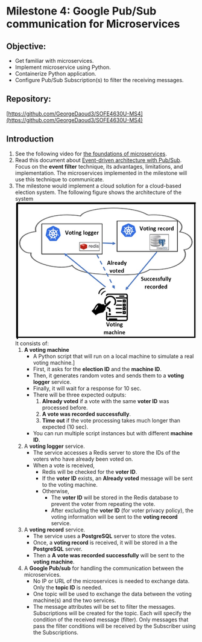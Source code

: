 # Milestone 4: Google Pub/Sub communication for Microservices
## Objective:
* Get familiar with microservices.
* Implement microservice using Python.
* Containerize Python application.
* Configure Pub/Sub Subscription(s) to filter the receiving messages.

## Repository:
[https://github.com/GeorgeDaoud3/SOFE4630U-MS4](https://github.com/GeorgeDaoud3/SOFE4630U-MS4)

## Introduction 
1. See the following video for [the foundations of microservices](https://www.youtube.com/watch?v=lL_j7ilk7rc).
2. Read this document about [Event-driven architecture with Pub/Sub](https://cloud.google.com/solutions/event-driven-architecture-pubsub). Focus on the **event filter** technique, its advantages, limitations, and implementation. The microservices implemented in the milestone will use this technique to communicate.
3. The milestone would implement a cloud solution for a cloud-based election system. The following figure shows the architecture of the system
   <img src="figures/arch.jpg" alt="System Architecture" width="763" />
   It consists of:
   1. **A voting machine**
      * A Python script that will run on a local machine to simulate a real voting machine.]
      * First, it asks for the **election ID** and the **machine ID**.
      * Then, it generates random votes and sends them to a **voting logger** service.
      * Finally, it will wait for a response for 10 sec.
      * There will be three expected outputs: 
         1. **Already voted** if a vote with the same **voter ID** was processed before.
         2. **A vote was recorded successfully**.
         3. **Time out** if the vote processing takes much longer than expected (10 sec).
      * You can run multiple script instances but with different **machine ID**. 
   2. A **voting logger** service.
      * The service accesses a Redis server to store the IDs of the voters who have already been voted on.
      * When a vote is received,
         * Redis will be checked for the **voter ID**.
         * If the **voter ID** exists, an **Already voted** message will be sent to the voting machine.
         * Otherwise,
            * The **voter ID** will be stored in the Redis database to prevent the voter from repeating the vote.
            * After excluding the **voter ID** (for voter privacy policy), the voting information will be sent to the **voting record** service.
   3. A **voting record** service.
      * The service uses a **PostgreSQL** server to store the votes.
      * Once, a **voting record** is received, it will be stored in a the **PostgreSQL** server.
      * Then a **A vote was recorded successfully** will be sent to the **voting machine**.
   4. A **Google Pub/sub** for handling the communication between the microservices.
      * No IP or URL of the microservices is needed to exchange data. Only the **topic ID** is needed.
      * One topic will be used to exchange the data between the voting machine(s) and the two services.
      * The message attributes will be set to filter the messages. Subscriptions will be created for the topic. Each will specify the condition of the received message (filter). Only messages that pass the filter conditions will be received by the Subscriber using the Subscriptions.


     
